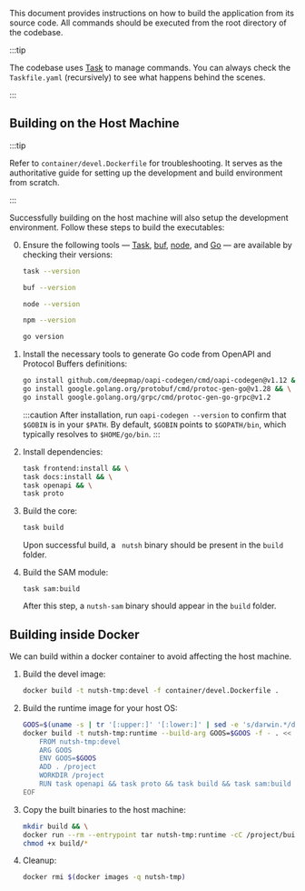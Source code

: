 This document provides instructions on how to build the application from its source code.
All commands should be executed from the root directory of the codebase.

:::tip

The codebase uses [Task](https://taskfile.dev/) to manage commands. You can always check the `Taskfile.yaml` (recursively) to see what happens behind the scenes.

:::

## Building on the Host Machine

:::tip

Refer to `container/devel.Dockerfile` for troubleshooting.
It serves as the authoritative guide for setting up the development and build environment from scratch.

:::

Successfully building on the host machine will also setup the development environment. Follow these steps to build the executables:

0. Ensure the following tools — [Task](https://taskfile.dev/), [buf](https://buf.build/), [node](https://nodejs.org), and [Go](https://go.dev/) — are available by checking their versions:

   ```bash
   task --version
   ```

   ```bash
   buf --version
   ```

   ```bash
   node --version
   ```

   ```bash
   npm --version
   ```

   ```bash
   go version
   ```

1. Install the necessary tools to generate Go code from OpenAPI and Protocol Buffers definitions:

   ```bash
   go install github.com/deepmap/oapi-codegen/cmd/oapi-codegen@v1.12 && \
   go install google.golang.org/protobuf/cmd/protoc-gen-go@v1.28 && \
   go install google.golang.org/grpc/cmd/protoc-gen-go-grpc@v1.2
   ```

   :::caution
   After installation, run `oapi-codegen --version` to confirm that `$GOBIN` is in your `$PATH`. By default, `$GOBIN` points to `$GOPATH/bin`, which typically resolves to `$HOME/go/bin`.
   :::

2. Install dependencies:

   ```bash
   task frontend:install && \
   task docs:install && \
   task openapi && \
   task proto
   ```

3. Build the core:

   ```bash
   task build
   ```

   Upon successful build, a ` nutsh` binary should be present in the `build` folder.

4. Build the SAM module:

   ```
   task sam:build
   ```

   After this step, a `nutsh-sam` binary should appear in the `build` folder.

## Building inside Docker

We can build within a docker container to avoid affecting the host machine.

1. Build the devel image:

   ```bash
   docker build -t nutsh-tmp:devel -f container/devel.Dockerfile .
   ```

2. Build the runtime image for your host OS:

   ```bash
   GOOS=$(uname -s | tr '[:upper:]' '[:lower:]' | sed -e 's/darwin.*/darwin/' -e 's/linux.*/linux/' -e 's/windows.*/windows/') && \
   docker build -t nutsh-tmp:runtime --build-arg GOOS=$GOOS -f - . << EOF
       FROM nutsh-tmp:devel
       ARG GOOS
       ENV GOOS=$GOOS
       ADD . /project
       WORKDIR /project
       RUN task openapi && task proto && task build && task sam:build
   EOF
   ```

3. Copy the built binaries to the host machine:

   ```bash
   mkdir build && \
   docker run --rm --entrypoint tar nutsh-tmp:runtime -cC /project/build . | tar -xvC build && \
   chmod +x build/*
   ```

4. Cleanup:

   ```bash
   docker rmi $(docker images -q nutsh-tmp)
   ```
